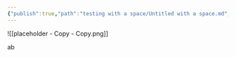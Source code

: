 ```yaml
---
{"publish":true,"path":"testing with a space/Untitled with a space.md","permalink":"/testing-with-a-space/untitled-with-a-space/","PassFrontmatter":true}
---
```


![[placeholder - Copy - Copy.png]]


ab